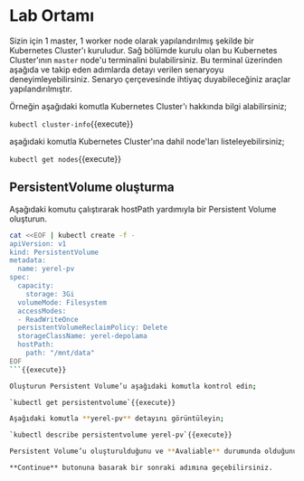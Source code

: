 # Lab Ortamı

Sizin için 1 master, 1 worker node olarak yapılandırılmış şekilde bir Kubernetes Cluster'ı kuruludur. Sağ bölümde kurulu olan bu Kubernetes Cluster'ının `master` node'u terminalini bulabilirsiniz. Bu terminal üzerinden aşağıda ve takip eden adımlarda detayı verilen senaryoyu deneyimleyebilirsiniz. Senaryo çerçevesinde ihtiyaç duyabileceğiniz araçlar yapılandırılmıştır.

Örneğin aşağıdaki komutla Kubernetes Cluster'ı hakkında bilgi alabilirsiniz;

`kubectl cluster-info`{{execute}}

aşağıdaki komutla Kubernetes Cluster'ına dahil node'ları listeleyebilirsiniz;

`kubectl get nodes`{{execute}}

## PersistentVolume oluşturma

Aşağıdaki komutu çalıştırarak hostPath yardımıyla bir Persistent Volume oluşturun.

```bash
cat <<EOF | kubectl create -f -
apiVersion: v1
kind: PersistentVolume
metadata:
  name: yerel-pv
spec:
  capacity:
    storage: 3Gi
  volumeMode: Filesystem
  accessModes:
  - ReadWriteOnce
  persistentVolumeReclaimPolicy: Delete
  storageClassName: yerel-depolama
  hostPath:
    path: "/mnt/data"
EOF
```{{execute}}

Oluşturun Persistent Volume’u aşağıdaki komutla kontrol edin;

`kubectl get persistentvolume`{{execute}}

Aşağıdaki komutla **yerel-pv** detayını görüntüleyin;

`kubectl describe persistentvolume yerel-pv`{{execute}}

Persistent Volume’u oluşturulduğunu ve **Avaliable** durumunda olduğunu teyit edin.

**Continue** butonuna basarak bir sonraki adımına geçebilirsiniz.

